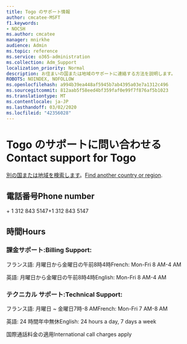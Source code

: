 ```yaml
---
title: Togo のサポート情報
author: cmcatee-MSFT
f1.keywords:
- NOCSH
ms.author: cmcatee
manager: mnirkhe
audience: Admin
ms.topic: reference
ms.service: o365-administration
ms.collection: Adm_Support
localization_priority: Normal
description: お住まいの国または地域のサポートに連絡する方法を説明します。
ROBOTS: NOINDEX, NOFOLLOW
ms.openlocfilehash: a994b39ea448af5945b7ab4395a03e7a1312c496
ms.sourcegitcommit: 812aab5f58eed4bf359faf0e99f7f876af5b1023
ms.translationtype: MT
ms.contentlocale: ja-JP
ms.lasthandoff: 03/02/2020
ms.locfileid: "42356028"
---
```

# <a name="contact-support-for-togo"></a><span data-ttu-id="1efae-103">Togo のサポートに問い合わせる</span><span class="sxs-lookup"><span data-stu-id="1efae-103">Contact support for Togo</span></span>

<span data-ttu-id="1efae-104">[別の国または地域を検索します](../contact-support-for-business-products.md)。</span><span class="sxs-lookup"><span data-stu-id="1efae-104">[Find another country or region](../contact-support-for-business-products.md).</span></span>

## <a name="phone-number"></a><span data-ttu-id="1efae-105">電話番号</span><span class="sxs-lookup"><span data-stu-id="1efae-105">Phone number</span></span>
<span data-ttu-id="1efae-106">+ 1 312 843 5147</span><span class="sxs-lookup"><span data-stu-id="1efae-106">+1 312 843 5147</span></span>

## <a name="hours"></a><span data-ttu-id="1efae-107">時間</span><span class="sxs-lookup"><span data-stu-id="1efae-107">Hours</span></span>
### <a name="billing-support"></a><span data-ttu-id="1efae-108">課金サポート:</span><span class="sxs-lookup"><span data-stu-id="1efae-108">Billing Support:</span></span>

<span data-ttu-id="1efae-109">フランス語: 月曜日から金曜日の午前8時4時</span><span class="sxs-lookup"><span data-stu-id="1efae-109">French: Mon-Fri 8 AM-4 AM</span></span>

<span data-ttu-id="1efae-110">英語: 月曜日から金曜日の午前8時4時</span><span class="sxs-lookup"><span data-stu-id="1efae-110">English: Mon-Fri 8 AM-4 AM</span></span>

### <a name="technical-support"></a><span data-ttu-id="1efae-111">テクニカル サポート:</span><span class="sxs-lookup"><span data-stu-id="1efae-111">Technical Support:</span></span>

<span data-ttu-id="1efae-112">フランス語: 月曜日 ~ 金曜日7時-8 AM</span><span class="sxs-lookup"><span data-stu-id="1efae-112">French: Mon-Fri 7 AM-8 AM</span></span>

<span data-ttu-id="1efae-113">英語: 24 時間年中無休</span><span class="sxs-lookup"><span data-stu-id="1efae-113">English: 24 hours a day, 7 days a week</span></span>

<span data-ttu-id="1efae-114">国際通話料金の適用</span><span class="sxs-lookup"><span data-stu-id="1efae-114">International call charges apply</span></span>
